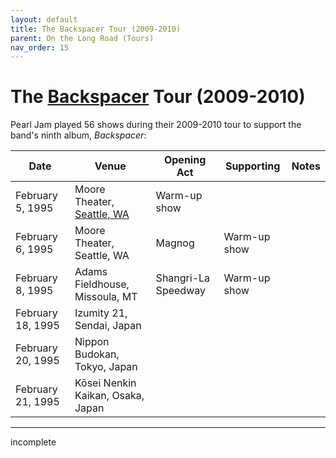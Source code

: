 ```yaml
---
layout: default
title: The Backspacer Tour (2009-2010)
parent: On the Long Road (Tours)
nav_order: 15
---
```


# The [Backspacer](https://pearljamopedia.ml/docs/Albums/Studio/Backspacer) Tour (2009-2010)

Pearl Jam played 56 shows during their 2009-2010 tour to support the band's ninth album, *Backspacer*:

| Date | Venue | Opening Act | Supporting | Notes |
| ---- | ----- | ----------- | ---------- | ----- |
| February 5, 1995 | Moore Theater, [Seattle, WA](https://pearljamopedia.ml/docs/Notable-Mentions/Locations/Seattle-WA) | Warm-up show
| February 6, 1995 | Moore Theater, Seattle, WA | Magnog | Warm-up show
| February 8, 1995 | Adams Fieldhouse, Missoula, MT | Shangri-La Speedway | Warm-up show
| February 18, 1995 | Izumity 21, Sendai, Japan | | |
| February 20, 1995 | Nippon Budokan, Tokyo, Japan | | |
| February 21, 1995 | Kōsei Nenkin Kaikan, Osaka, Japan | | |

---------------------------------------------------------------------------------
incomplete

